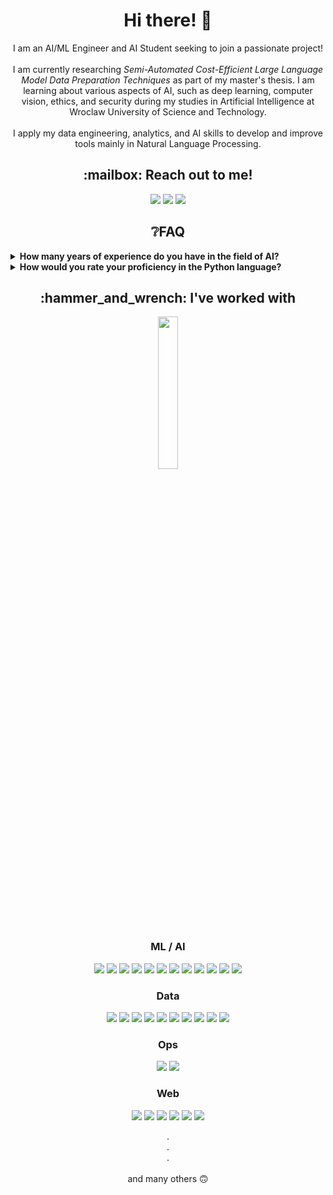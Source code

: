 <h1 align="center">Hi there! 👋</h1>

<!-- ===================== Bio ===================== -->
<p align="center">
  <a>
    I am an AI/ML Engineer and AI Student seeking to join a passionate project!
    <br><br>
    I am currently researching <i>Semi-Automated Cost-Efficient Large Language Model Data Preparation Techniques</i> as part of my master's thesis. I am learning about various aspects of AI, such as deep learning, computer vision, ethics, and   security during my studies in Artificial Intelligence at Wroclaw University of Science and Technology.
    <br><br>
    I apply my data engineering, analytics, and AI skills to develop and improve tools mainly in Natural Language Processing.
  </a>
</p>

<!-- ===================== Contact ===================== -->
<h2 align="center">:mailbox: Reach out to me!</h2>

<p align="center">
  <a href="mailto:jedrzej.jamnicki@gmail.com"><img src="https://img.shields.io/badge/-jedrzej.jamnicki@gmail.com-c0392b?style=flat&labelColor=c0392b&logo=gmail&logoColor=white" /></a>
  <a href="https://www.linkedin.com/in/jamnicki/"><img src="https://img.shields.io/badge/-jamnicki-0e76a8?style=flat&labelColor=0e76a8&logo=linkedin&logoColor=white" /></a>
  <a><img src="https://img.shields.io/badge/-jjamnicki-5865F2?style=flat&logo=discord&logoColor=white" /></a>
</p>

<!-- ===================== FAQ ===================== -->
<h2 align="center">❔FAQ</h2>

<details>
  <summary><b>How many years of experience do you have in the field of AI?</b></summary>
  
  > I have almost **4** years of experience in AI, **2** of which are commercial.
  >
  > My first exposure to AI was during my recruitment to the _SC Robocik_, during which one of the tasks was to propose, implement, and teach a deep model for the task of leaf classification. I managed to solve all the tasks and so became a member of the ML department in the _SC Robocik_ where I could develop my interests. Almost 3 years ago, I was hired by the **_CLARIN-PL_**, R&D project at Wrocław University of Science and Technology, where I worked on natural language processing (**NLP**) tools and services. Toward the end of the project, I had the pleasure of developing a Large Language Model (**LLM**) based, Retrieval Augmented Generation (**RAG**) dialogue system for researchers at major technical universities in Europe. The aim of the system was to improve and speed up the process of collaboration between researchers. Worth mentioning - **LangChain** was at a very early stage of development at the time, and almost every component had to be customized to meet our needs.

</details>

<details>
  <summary><b>How would you rate your proficiency in the Python language?</b></summary>

  > I have been programming in Python for more than **5** years, and almost **3** years in commercial projects. I think I can consider myself to be **almost proficient in Python**.
  >
  > I am familiar with concepts such as object-oriented programming (**OOP**), functional programming, and data structures. I include typing, and docstrings in my code and try to use appropriate technologies. When working with data, I try to use an iterative approach whenever possible to reduce resources and process the data in parallel to save computation time.

</details>

<!-- ===================== I'VE WORKED WITH / TECHNOLOGIES ===================== -->
<h2 align="center">:hammer_and_wrench: I've worked with</h2>

<p align="center">
  <img
    align="center"
    src="https://github-readme-stats.vercel.app/api/top-langs?username=jamnicki&show_icons=true&locale=en&layout=compact&hide=Jupyter%20Notebook,Svelte&exclude_repo=gui_web_app&langs_count=8&theme=dark"
    style="width:25%"
  />
</p>

<!--
<div align="center">
  <table border="0" cellpadding="0" cellspacing="0">
    <thead>
      <tr>
        <td align="left"><b>Programming<br>Language</b></td>
        <td align="left"><b>Proficiency</b></td>
      </tr>
    </thead>
    <tr>
      <td>
        <p align="right"><img src="https://img.shields.io/badge/-Python-1F4362?style=flat&logo=python&logoColor=F8DB51" /></p>
      </td>
      <td align="left">⭐⭐⭐</td>
    </tr>
    <tr>
      <td>
        <p align="right"><img src="https://img.shields.io/badge/-JavaScript-gray?style=flat&logo=JavaScript&logoColor=F7DF1E" /></p>
      </td>
      <td align="left">⭐</td>
    </tr>
  </table>
</div>
-->

<h3 align="center">ML / AI</h3>
<p align="center">
  <a><img src="https://img.shields.io/badge/-PyTorch-white?style=flat&logo=PyTorch&logoColor=EE4C2C" /></a>
  <a><img src="https://img.shields.io/badge/-🦜️🔗 LangChain-234242?style=flat" /></a>
  <a><img src="https://img.shields.io/badge/-🤗 transformers-gray?style=flat" /></a>
  <a><img src="https://img.shields.io/badge/-Tensorflow-lightgray?style=flat&logo=tensorflow&logoColor=FF6F00" /></a>
  <a><img src="https://img.shields.io/badge/-Keras-D00000?style=flat&logo=keras&logoColor=white" /></a>
  <a><img src="https://img.shields.io/badge/-scikit learn-3499CD?style=flat&logo=scikit-learn&logoColor=F7931E" /></a>
  <a><img src="https://img.shields.io/badge/-spaCy-09A3D5?style=flat&logo=spaCy&logoColor=white" /></a>
  <a><img src="https://img.shields.io/badge/-NLTK-144D58?style=flat" /></a>
  <a><img src="https://img.shields.io/badge/-OpenCV-645BFF?style=flat&logo=opencv" /></a>
  <a><img src="https://img.shields.io/badge/-MLflow-0194E2?style=flat&logo=mlflow&logoColor=white" /></a>
  <a><img src="https://img.shields.io/badge/-wandb-gray?style=flat&logo=weightsandbiases&logoColor=FFBE00" /></a>
  <a><img src="https://img.shields.io/badge/-Ray-028CF0?style=flat&logo=ray&logoColor=white" /></a>
</p>

<h3 align="center">Data</h3>
<p align="center">
  <a><img src="https://img.shields.io/badge/-pandas-130654?style=flat&logo=pandas&logoColor=white" /></a>
  <a><img src="https://img.shields.io/badge/-Polars-0075FF?style=flat&logo=polars&logoColor=white" /></a>
  <a><img src="https://img.shields.io/badge/-Pydantic-E92063?style=flat&logo=pydantic&logoColor=white" /></a>
  <a><img src="https://img.shields.io/badge/-PostgreSQL-4169E1?style=flat&logo=PostgreSQL&logoColor=white" /></a>
  <a><img src="https://img.shields.io/badge/-SQLite-003B57?style=flat&logo=sqlite&logoColor=white" /></a>
  <a><img src="https://img.shields.io/badge/-Microsoft SQL Server-CC2927?style=flat&logo=Microsoft SQL Server&logoColor=white" /></a>
  <a><img src="https://img.shields.io/badge/-Redis-DC382D?style=flat&logo=Redis&logoColor=white" /></a>
  <a><img src="https://img.shields.io/badge/-DVC-13ADC7?style=flat&logo=dvc&logoColor=8F5AD1" /></a>
  <a><img src="https://img.shields.io/badge/-Amazon S3-569A31?style=flat&logo=amazon s3&logoColor=white" /></a>
  <a><img src="https://img.shields.io/badge/-PowerBI-F2C811?style=flat&logo=powerbi&logoColor=black" /></a>
</p>

<h3 align="center">Ops</h3>
<p align="center">
  <a><img src="https://img.shields.io/badge/-docker-007bff?style=flat&logo=docker&logoColor=white" /></a>
  <a><img src="https://img.shields.io/badge/-Celery-37814A?style=flat&logo=celery&logoColor=white" /></a>
</p>

<h3 align="center">Web</h3>
<p align="center">
  <a><img src="https://img.shields.io/badge/-Django-092E20?style=flat&logo=django&logoColor=white" /></a>
  <a><img src="https://img.shields.io/badge/-Flask-white?style=flat&logo=flask&logoColor=black" /></a>
  <a><img src="https://img.shields.io/badge/-Gunicorn-499848?style=flat&logo=gunicorn&logoColor=white" /></a>
  <a><img src="https://img.shields.io/badge/-AIOHTTP-2C5BB4?style=flat&logo=aiohttp&logoColor=white" /></a>
  <a><img src="https://img.shields.io/badge/-FastAPI-009688?style=flat&logo=fastapi&logoColor=white" /></a>
  <a><img src="https://img.shields.io/badge/-Selenium-43B02A?style=flat&logo=selenium&logoColor=white" /></a>
</p>

<p align="center">
  <a>.</a><br>
  <a>.</a><br>
  <a>.</a><br>
  <br>
  and many others 🙃
</p>


<!--   <a><img src="https://img.shields.io/badge/-LABEL-BCGCOLOR?style=flat&logo=LOGO&logoColor=LOGOCOLOR" /></a> -->
